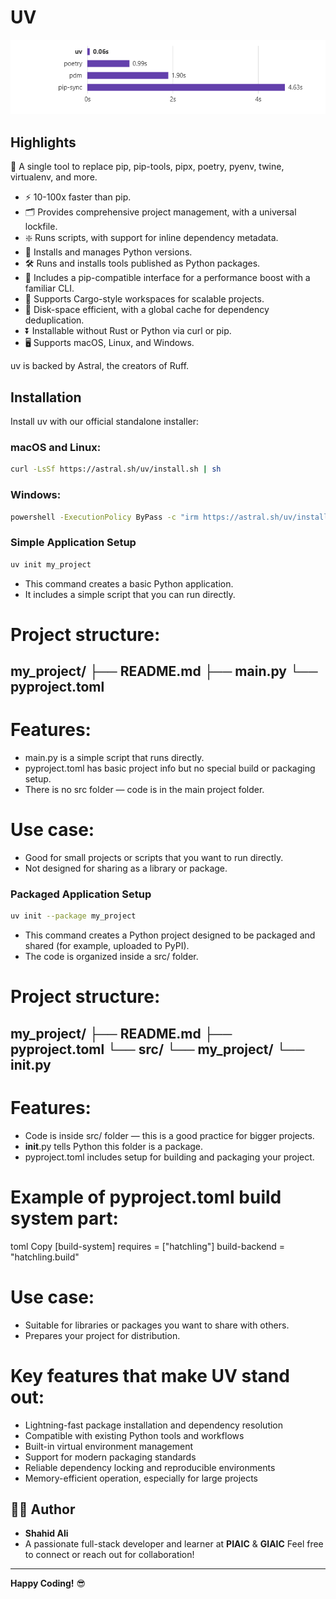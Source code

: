# UV
![UV Logo](uv.png)
## Highlights
🚀 A single tool to replace pip, pip-tools, pipx, poetry, pyenv, twine, virtualenv, and more.  
- ⚡️ 10-100x faster than pip.  
- 🗂️ Provides comprehensive project management, with a universal lockfile.  
- ❇️ Runs scripts, with support for inline dependency metadata.  
- 🐍 Installs and manages Python versions.  
- 🛠️ Runs and installs tools published as Python packages.  
- 🔩 Includes a pip-compatible interface for a performance boost with a familiar CLI.  
- 🏢 Supports Cargo-style workspaces for scalable projects.  
- 💾 Disk-space efficient, with a global cache for dependency deduplication.  
- ⏬ Installable without Rust or Python via curl or pip.  
- 🖥️ Supports macOS, Linux, and Windows.  

uv is backed by Astral, the creators of Ruff.

## Installation
Install uv with our official standalone installer:

### macOS and Linux:
```bash
curl -LsSf https://astral.sh/uv/install.sh | sh
```
### Windows:
```bash
powershell -ExecutionPolicy ByPass -c "irm https://astral.sh/uv/install.ps1 | iex"
```
### Simple Application Setup
```bash
uv init my_project
```
- This command creates a basic Python application.
- It includes a simple script that you can run directly.

# Project structure:
my_project/
├── README.md
├── main.py
└── pyproject.toml
---

# Features:
- main.py is a simple script that runs directly.
- pyproject.toml has basic project info but no special build or packaging setup.
- There is no src folder — code is in the main project folder.

# Use case:
- Good for small projects or scripts that you want to run directly.
- Not designed for sharing as a library or package.

### Packaged Application Setup
```bash
uv init --package my_project
```
- This command creates a Python project designed to be packaged and shared (for example, uploaded to PyPI).
- The code is organized inside a src/ folder.


# Project structure:
my_project/
├── README.md
├── pyproject.toml
└── src/
    └── my_project/
        └── __init__.py
---

# Features:
- Code is inside src/ folder — this is a good practice for bigger projects.
- __init__.py tells Python this folder is a package.
- pyproject.toml includes setup for building and packaging your project.

# Example of pyproject.toml build system part:
toml
Copy
[build-system]
requires = ["hatchling"]
build-backend = "hatchling.build"

# Use case:
- Suitable for libraries or packages you want to share with others.
- Prepares your project for distribution.

# Key features that make UV stand out:
- Lightning-fast package installation and dependency resolution
- Compatible with existing Python tools and workflows
- Built-in virtual environment management
- Support for modern packaging standards
- Reliable dependency locking and reproducible environments
- Memory-efficient operation, especially for large projects


## 👨‍💻 Author

-  **Shahid Ali**
- A passionate full-stack developer and learner at **PIAIC** & **GIAIC**
  Feel free to connect or reach out for collaboration!

---


**Happy Coding!** 😎